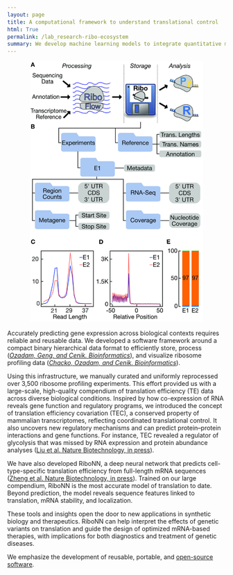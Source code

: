 ```yaml
---
layout: page
title: A computational framework to understand translational control
html: True
permalink: /lab_research-ribo-ecosystem
summary: We develop machine learning models to integrate quantitative measurements of translation into cohesive, predictive frameworks.
---
```


<center>
<!-- <h1> A computational ecosystem to understand translation</h1> -->
</center>

<div style="text-align: center;">
  <img src="/img/publications/2020_bioinfomatics.jpg" alt="Ribo Ecosystem" style="width:400px;">
</div>


<p>
Accurately predicting gene expression across biological contexts requires reliable and reusable data. We developed a software framework around a compact binary hierarchical data format to efficiently store, process (<a href="https://academic.oup.com/bioinformatics/article/36/9/2929/5701654"><em>Ozadam, Geng, and Cenik.</em> <em>Bioinformatics</em></a>), and visualize ribosome profiling data (<a href="https://academic.oup.com/bioinformatics/article/40/6/btae369/7696317"><em>Chacko, Ozadam, and Cenik.</em> <em>Bioinformatics</em></a>).
</p>

<p>
Using this infrastructure, we manually curated and uniformly reprocessed over 3,500 ribosome profiling experiments. This effort provided us with a large-scale, high-quality compendium of translation efficiency (TE) data across diverse biological conditions. Inspired by how co-expression of RNA reveals gene function and regulatory programs, we introduced the concept of translation efficiency covariation (TEC), a conserved property of mammalian transcriptomes, reflecting coordinated translational control. It also uncovers new regulatory mechanisms and can predict protein–protein interactions and gene functions. For instance, TEC revealed a regulator of glycolysis that was missed by RNA expression and protein abundance analyses (<a href="https://pmc.ncbi.nlm.nih.gov/articles/PMC11326257/">Liu et al. Nature Biotechnology, in press</a>).
</p>

<p>
We have also developed RiboNN, a deep neural network that predicts cell-type-specific translation efficiency from full-length mRNA sequences (<a href="https://pmc.ncbi.nlm.nih.gov/articles/PMC11326250/">Zheng et al. Nature Biotechnology, in press</a>). Trained on our large compendium, RiboNN is the most accurate model of translation to date. Beyond prediction, the model reveals sequence features linked to translation, mRNA stability, and localization.

These tools and insights open the door to new applications in synthetic biology and therapeutics. RiboNN can help interpret the effects of genetic variants on translation and guide the design of optimized mRNA-based therapies, with implications for both diagnostics and treatment of genetic diseases.
</p>

<p>
We emphasize the development of reusable, portable, and <a href="https://github.com/CenikLab/">open-source software</a>.
</p>